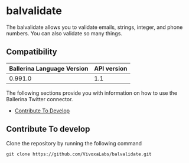 # balvalidate
The balvalidate allows you to validate emails, strings, integer, and phone numbers. You can also validate so many things.

## Compatibility
| Ballerina Language Version |  API version  |
| -------------------------- | -------------------- |
| 0.991.0                    | 1.1                  |


The following sections provide you with information on how to use the Ballerina Twitter connector.

- [Contribute To Develop](#contribute-to-develop)

## Contribute To develop

Clone the repository by running the following command 
```shell
git clone https://github.com/VivoxaLabs/balvalidate.git
```